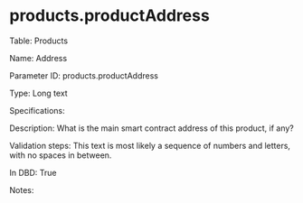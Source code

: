 # products.productAddress

Table: Products

Name: Address

Parameter ID: products.productAddress

Type: Long text

Specifications: 

Description: What is the main smart contract address of this product, if any?

Validation steps: This text is most likely a sequence of numbers and letters, with no spaces in between.

In DBD: True

Notes: 

